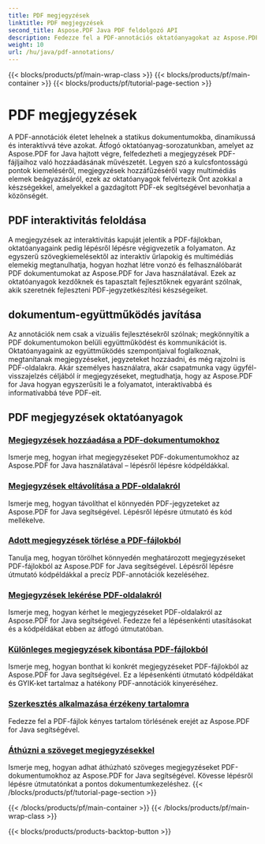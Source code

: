 ```yaml
---
title: PDF megjegyzések
linktitle: PDF megjegyzések
second_title: Aspose.PDF Java PDF feldolgozó API
description: Fedezze fel a PDF-annotációs oktatóanyagokat az Aspose.PDF for Java segítségével, tanuljon meg interaktivitást, megjegyzéseket és egyebeket hozzáadni PDF-fájljaihoz.
weight: 10
url: /hu/java/pdf-annotations/
---
```


{{< blocks/products/pf/main-wrap-class >}}
{{< blocks/products/pf/main-container >}}
{{< blocks/products/pf/tutorial-page-section >}}

# PDF megjegyzések


A PDF-annotációk életet lehelnek a statikus dokumentumokba, dinamikussá és interaktívvá téve azokat. Átfogó oktatóanyag-sorozatunkban, amelyet az Aspose.PDF for Java hajtott végre, felfedezheti a megjegyzések PDF-fájljaihoz való hozzáadásának művészetét. Legyen szó a kulcsfontosságú pontok kiemeléséről, megjegyzések hozzáfűzéséről vagy multimédiás elemek beágyazásáról, ezek az oktatóanyagok felvértezik Önt azokkal a készségekkel, amelyekkel a gazdagított PDF-ek segítségével bevonhatja a közönségét.

## PDF interaktivitás feloldása

A megjegyzések az interaktivitás kapuját jelentik a PDF-fájlokban, oktatóanyagaink pedig lépésről lépésre végigvezetik a folyamaton. Az egyszerű szövegkiemelésektől az interaktív űrlapokig és multimédiás elemekig megtanulhatja, hogyan hozhat létre vonzó és felhasználóbarát PDF dokumentumokat az Aspose.PDF for Java használatával. Ezek az oktatóanyagok kezdőknek és tapasztalt fejlesztőknek egyaránt szólnak, akik szeretnék fejleszteni PDF-jegyzetkészítési készségeiket.

## dokumentum-együttműködés javítása

Az annotációk nem csak a vizuális fejlesztésekről szólnak; megkönnyítik a PDF dokumentumokon belüli együttműködést és kommunikációt is. Oktatóanyagaink az együttműködés szempontjaival foglalkoznak, megtanítanak megjegyzéseket, jegyzeteket hozzáadni, és még rajzolni is PDF-oldalakra. Akár személyes használatra, akár csapatmunka vagy ügyfél-visszajelzés céljából ír megjegyzéseket, megtudhatja, hogy az Aspose.PDF for Java hogyan egyszerűsíti le a folyamatot, interaktívabbá és informatívabbá téve PDF-eit.

## PDF megjegyzések oktatóanyagok
### [Megjegyzések hozzáadása a PDF-dokumentumokhoz](./add-comments-pdf-documents/)
Ismerje meg, hogyan írhat megjegyzéseket PDF-dokumentumokhoz az Aspose.PDF for Java használatával – lépésről lépésre kódpéldákkal.
### [Megjegyzések eltávolítása a PDF-oldalakról](./remove-annotations-pdf-pages/)
Ismerje meg, hogyan távolíthat el könnyedén PDF-jegyzeteket az Aspose.PDF for Java segítségével. Lépésről lépésre útmutató és kód mellékelve.
### [Adott megjegyzések törlése a PDF-fájlokból](./delete-specific-annotations-pdf-files/)
Tanulja meg, hogyan törölhet könnyedén meghatározott megjegyzéseket PDF-fájlokból az Aspose.PDF for Java segítségével. Lépésről lépésre útmutató kódpéldákkal a precíz PDF-annotációk kezeléséhez.
### [Megjegyzések lekérése PDF-oldalakról](./retrieve-annotations-pdf-pages/)
Ismerje meg, hogyan kérhet le megjegyzéseket PDF-oldalakról az Aspose.PDF for Java segítségével. Fedezze fel a lépésenkénti utasításokat és a kódpéldákat ebben az átfogó útmutatóban.
### [Különleges megjegyzések kibontása PDF-fájlokból](./extract-specific-annotation-pdfs/)
Ismerje meg, hogyan bonthat ki konkrét megjegyzéseket PDF-fájlokból az Aspose.PDF for Java segítségével. Ez a lépésenkénti útmutató kódpéldákat és GYIK-ket tartalmaz a hatékony PDF-annotációk kinyeréséhez.
### [Szerkesztés alkalmazása érzékeny tartalomra](./apply-redaction-sensitive-content/)
Fedezze fel a PDF-fájlok kényes tartalom törlésének erejét az Aspose.PDF for Java segítségével.
### [Áthúzni a szöveget megjegyzésekkel](./strike-through-text-using-annotations/)
Ismerje meg, hogyan adhat áthúzható szöveges megjegyzéseket PDF-dokumentumokhoz az Aspose.PDF for Java segítségével. Kövesse lépésről lépésre útmutatónkat a pontos dokumentumkezeléshez.
{{< /blocks/products/pf/tutorial-page-section >}}

{{< /blocks/products/pf/main-container >}}
{{< /blocks/products/pf/main-wrap-class >}}

{{< blocks/products/products-backtop-button >}}
